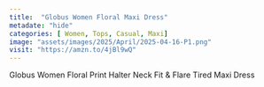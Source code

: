 ```yaml
---
title:  "Globus Women Floral Maxi Dress"
metadate: "hide"
categories: [ Women, Tops, Casual, Maxi]
image: "assets/images/2025/April/2025-04-16-P1.png"
visit: "https://amzn.to/4jBl9wQ"
---
```

Globus Women Floral Print Halter Neck Fit & Flare Tired Maxi Dress
